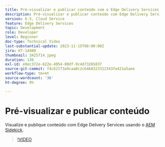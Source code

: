 ```yaml
---
title: Pré-visualizar e publicar conteúdo com o Edge Delivery Services
description: Pré-visualizar e publicar conteúdo com Edge Delivery Services com o AEM Sidekick
version: 6.5, Cloud Service
feature: Edge Delivery Services
topic: Development
role: Developer
level: Beginner
doc-type: Technical Video
last-substantial-update: 2023-11-15T00:00:00Z
jira: KT-14480
thumbnail: 3425714.jpeg
duration: 136
exl-id: e8ec372e-622e-4954-80df-9c4d73265837
source-git-commit: f4c621f3a9caa8c2c64b8323312343fe421a5aee
workflow-type: tm+mt
source-wordcount: '36'
ht-degree: 0%

---
```


# Pré-visualizar e publicar conteúdo

Visualize e publique conteúdo com Edge Delivery Services usando o [AEM Sidekick](./sidekick.md).

>[!VIDEO](https://video.tv.adobe.com/v/3425714/?learn=on)
